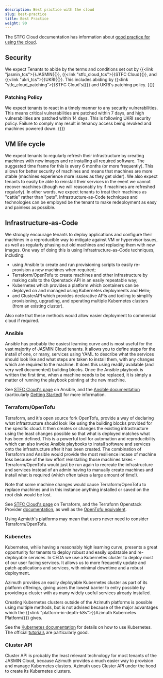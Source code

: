 ```yaml
---
description: Best practice with the cloud
slug: best-practice
title: Best Practice
weight: 90
---
```



The STFC Cloud documentation has information about [good practice for using the cloud](https://stfc.atlassian.net/wiki/spaces/CLOUDKB/pages/211845339/Virtual+Machine+Best+Practises).


## Security

We expect Tenants to abide by the terms and conditions set out by
{{<link "jasmin_tcs">}}JASMIN{{</link>}}, {{<link "stfc_cloud_tcs">}}STFC Cloud{{</link>}},
and {{<link "ukri_tcs">}}UKRI{{</link>}}.
This includes abiding by {{<link "stfc_cloud_patching">}}STFC Cloud's{{</link>}} and UKRI's patching policy.
{{<alert type="info">}}

### Patching Policy

We expect tenants to react in a timely manner to any security vulnerabilities.
This means critical vulnerabilities are patched within 7 days, and high
vulnerabilities are patched within 14 days. This is following UKRI security
policy. Failure to comply may result in tenancy access being revoked and
machines powered down.
{{</alert>}}

## VM life cycle

We expect tenants to regularly refresh their infrastructure by creating machines with new images and re installing all required software. The suggested time frame for this is every 6 months (or more frequently). This allows for better security of machines and means that machines are more stable (machines experience more issues as they get older). We also expect tenants to easily be able to reinstall their services in the event we cannot recover machines (though we will reasonably try if machines are refreshed regularly). In other words, we expect tenants to treat their machines as "cattle" rather than "pets". Infrastructure-as-Code techniques and technologies can be employed be the tenant to make redeployment as easy and painless as possible.

## Infrastructure-as-Code

We strongly encourage tenants to deploy applications and configure their machines in a reproducible way to mitigate against VM or hypervisor issues, as well as regularly phasing out old machines and replacing them with new images. One way of doing this is using Infrastructure-as-Code techniques, including:

- using Ansible to create and run provisioning scripts to easily re-provision a new machines when required;
- Terraform/OpenTofu to create machines and other infrastructure by making calls to the Openstack API in an easily repeatable way;
- Kubernetes which provides a platform which containers can be deployed on and managed using Kubernetes deployments and Helm;
- and ClusterAPI which provides declarative APIs and tooling to simplify provisioning, upgrading, and operating multiple Kubernetes clusters (from an existing cluster).

Also note that these methods would allow easier deployment to commercial cloud if required.

### Ansible

Ansible has probably the easiest learning curve and is most useful for the vast majority of JASMIN Cloud tenants. It allows you to define steps for the install of one, or many, services using YAML to describe what the services should look like and what steps are taken to install them, with any changes which are required to the machine. It does this using readily available (and very well documented) building blocks. Once the Ansible playbook is written the first time, when a machine needs to be replaced, it is simply a matter of running the playbook pointing at the new machine.

See [STFC Cloud's page](https://stfc.atlassian.net/wiki/spaces/CLOUDKB/pages/1736734/Ansible) on Ansible, and the [Ansible documentation](https://docs.ansible.com/) (particularly [Getting Started](https://docs.ansible.com/ansible/latest/getting_started/index.html)) for more information.

### Terraform/OpenTofu

Terraform, and it's open source fork OpenTofu, provide a way of declaring what infrastructure should look like using the building blocks provided for the specific cloud. It then creates or changes the existing infrastructure using the least changes possible so that what is deployed matches what has been defined. This is a powerful tool for automation and reproducibility which can also invoke Ansible playbooks to install software and services onto the infrastructure after it has been created. The combination of Terraform and Ansible would provide the most resilience incase of machine loss because of the low effort reinstalling those machines takes - Terraform/OpenTofu would just be run again to recreate the infrastructure and services instead of an admin having to manually create machines and install what is required (which often takes a large amount of time!).

Note that some machine changes would cause Terraform/OpenTofu to replace machines and in this instance anything installed or saved on the root disk would be lost.

See [STFC Cloud's page](https://stfc.atlassian.net/wiki/spaces/CLOUDKB/pages/1736760/Terraform) on Terraform, and the Terraform Openstack Provider [documentation](https://registry.terraform.io/providers/terraform-provider-openstack/openstack/latest/docs), as well as the [OpenTofu equivalent](https://search.opentofu.org/provider/terraform-provider-openstack/openstack/v2.1.0).

Using Azmiuth's platforms may mean that users never need to consider Terraform/OpenTofu.

### Kubenetes

Kubernetes, while having a reasonably high learning curve, presents a great opportunity for tenants to deploy robust and easily updatable and re-deployable services. In CEDA we use a Kubernetes cluster to deploy most of our user facing services. It allows us to more frequently update and patch applications and services, with minimal downtime and a robust deployment.

Azimuth provides an easily deployable Kubernetes cluster as part of its platform offerings, giving users the lowest barrier to entry possible by providing a cluster with as many widely useful services already installed.

Creating Kubernetes clusters outside of the Azimuth platforms is possible using multiple methods, but is not advised because of the major advantages which the  {{<link "platform-in-depth-k8s">}}Azimuth Kubernetes Platform{{</link>}} gives.

See the [Kubernetes documentation](https://kubernetes.io/docs/home/) for details on how to use Kubernetes. The official [tutorials](https://kubernetes.io/docs/tutorials/) are particularly good.

### Cluster API

Cluster API is probably the least relevant technology for most tenants of the JASMIN Cloud, because Azimuth provides a much easier way to provision and manage Kubernetes clusters. Azimuth uses Cluster API under the hood to create its Kubernetes clusters.

